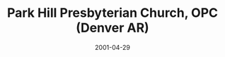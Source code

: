 ---
date: &id001 2001-04-29
end_date: null
location:
  address: 3411 Albion Street
  city: Denver
  state: AR
minister:
- end: 1956-01-01
  name: W. Benson Male
  start: 1944-01-01
  type: pastor
- end: 1967-01-01
  name: Elmer Dortzbach
  start: 1956-01-01
  type: pastor
- end: 1973-01-01
  name: Larry Conard
  start: 1968-01-01
  type: pastor
- end: 1979-01-01
  name: James Bosgraf
  start: 1973-01-01
  type: pastor
- end: 1981-01-01
  name: Rodney Alexander
  start: 1980-01-01
  type: pastor
- end: 1987-01-01
  name: Leonard Coppes
  start: 1982-01-01
  type: pastor
- end: 1990-12-16
  name: Jack Unangst
  start: 1988-01-01
  type: pastor
- end: null
  name: Matthew Kingsbury
  start: 2001-01-01
  type: pastor
- end: 1996-01-01
  name: Jonathan Male
  start: 1991-01-01
  type: Evangelist
- end: 2001-04-29
  name: Matthew Kingsbury
  start: 1999-01-01
  type: Evangelist
ministers:
- W. Benson Male
- Elmer Dortzbach
- Larry Conard
- James Bosgraf
- Rodney Alexander
- Leonard Coppes
- Jack Unangst
- Matthew Kingsbury
- Jonathan Male
- Matthew Kingsbury
name: Park Hill Presbyterian Church, OPC
names:
- end: 1944-12-31
  name: Grace Orthodox Presbyterian Chapel of Lincoln Park
  start: 1941-01-01
- end: 1990-12-16
  name: Park Hill Orthodox Presbyterian Church
  start: 1944-12-10
- end: 1994-12-31
  name: Park Hill Presbyterian Church, independent
  start: 1990-01-01
- end: 2001-04-29
  name: Park Hill Presbyterian Chapel, OPC
  start: 1994-01-01
- end: null
  name: Park Hill Presbyterian Church, OPC
  start: 2001-04-29
origination_date: *id001
raw_data: "AR Denver\nGrace Orthodox Presbyterian Chapel of Lincoln Park  (1941\u2013\
  44)\nPark Hill Orthodox Presbyterian Church  (December 10, 1944\u2013December 16,\
  \ 1990)\nPark Hill Presbyterian Church, independent (1990\u20131994)\nPark Hill\
  \ Presbyterian Chapel, OPC (1994\u2013April 29, 2001)\nPark Hill Presbyterian Church,\
  \ OPC (April 29, 2001\u2013 )\n3411 Albion Street\nPastors: W. Benson Male, 1944\u2013\
  56\nElmer Dortzbach, 1956\u201367\nLarry Conard, 1968\u201373\nJames Bosgraf, 1973\u2013\
  79\nRodney Alexander, 1980\u201381\nLeonard Coppes, 1982\u201387\nJack Unangst,\
  \ 1988\u201390\nMatthew Kingsbury, 2001\u2013\nEvangelists: Jonathan Male, 1991\u2013\
  96\nMatthew Kingsbury, 1999\u20132001"
received_from: null
states:
- AR
status:
  active: true
  end_date: null
  reason: null
  received_from: null
  withdrawal_to: null
title: Park Hill Presbyterian Church, OPC (Denver AR)

---